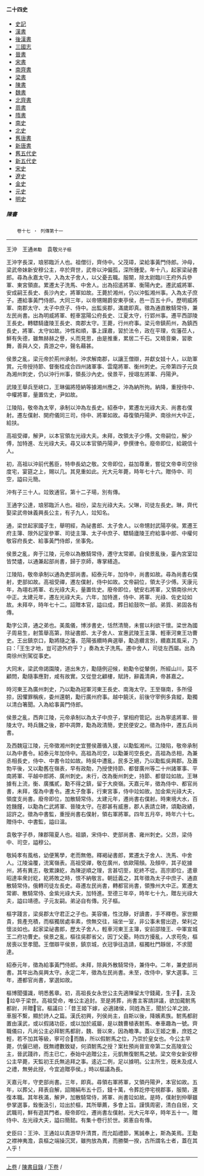  



#### 二十四史

*   [史記](../a01/a01.md)
*   [漢書](../a02/a02.md)
*   [後漢書](../a03/a03.md)
*   [三國志](../a04/a04.md)
*   [晉書](../a05/a05.md)
*   [宋書](../a06/a06.md)
*   [南齊書](../a07/a07.md)
*   [梁書](../a08/a08.md)
*   [陳書](../a09/a09.md)
*   [魏書](../a10/a10.md)
*   [北齊書](../a11/a11.md)
*   [周書](../a12/a12.md)
*   [隋書](../a13/a13.md)
*   [南史](../a14/a14.md)
*   [北史](../a15/a15.md)
*   [舊唐書](../a16/a16.md)
*   [新唐書](../a17/a17.md)
*   [舊五代史](../a18/a18.md)
*   [新五代史](../a19/a19.md)
*   [宋史](../a20/a20.md)
*   [遼史](../a21/a21.md)
*   [金史](../a22/a22.md)
*   [元史](../a23/a23.md)
*   [明史](../a24/a24.md)


##### 陳書
　　`卷十七 ‧ 列傳第十一`

* * *

王沖　王通`弟勱`　袁敬`兄子樞`

王沖字長深，琅邪臨沂人也。祖僧衍，齊侍中。父茂璋，梁給事黃門侍郎。沖母，梁武帝妹新安穆公主，卒於齊世，武帝以沖偏孤，深所鍾愛。年十八，起家梁祕書郎。尋為永嘉太守。入為太子舍人，以父憂去職。服闋，除太尉臨川王府外兵參軍、東宮領直。累遷太子洗馬、中舍人。出為招逺將軍、衡陽內史。遷武威將軍、安成嗣王長史、長沙內史，將軍如故。王薨於湘州，仍以沖監湘州事。入為太子庶子。遷給事黃門侍郎。大同三年，以帝甥賜爵安東亭侯，邑一百五十戶。歷明威將軍、南郡太守、太子中庶子、侍中。出監吳郡，滿歲即真。徵為通直散騎常侍，兼左民尚書。出為明威將軍、輕車當陽公府長史、江夏太守，行郢州事。遷平西邵陵王長史。轉驃騎廬陵王長史、南郡太守。王薨，行州府事。梁元帝鎮荊州，為鎮西長史，將軍、太守如故。沖性和順，事上謹肅，習於法令，政在平理，佐藩莅人，鮮有失德，雖無赫赫之譽，乆而見思，由是推重，累居二千石。又曉音樂，習歌舞，善與人交，貴游之中，聲名藉甚。

侯景之亂，梁元帝於荊州承制，沖求解南郡，以讓王僧辯，并獻女妓十人，以助軍賞。元帝授持節、督衡桂成合四州諸軍事、雲麾將軍、衡州刺史。元帝第四子元良為湘州刺史，仍以沖行州事，領長沙內史。侯景平，授翊左將軍、丹陽尹。

武陵王舉兵至峽口，王琳偏將陸納等據湘州應之，沖為納所拘。納降，重授侍中、中權將軍，量置佐史，尹如故。

江陵陷，敬帝為太宰，承制以沖為左長史。紹泰中，累遷左光祿大夫、尚書右僕射。遷左僕射、開府儀同三司，侍中、將軍如故。尋復領丹陽尹、南徐州大中正，給扶。

高祖受禪，解尹，以本官領左光祿大夫。未拜，改領太子少傅。文帝嗣位，解少傅，加特進、左光祿大夫。尋又以本官領丹陽尹，參撰律令。廢帝即位，給親信十人。

初，高祖以沖前代舊臣，特申長幼之敬。文帝即位，益加尊重，嘗從文帝幸司空徐度宅，宴筵之上，賜以几。其見重如此。光大元年薨，時年七十六。贈侍中、司空，謚曰元簡。

沖有子三十人。竝致通官。第十二子瑒，別有傳。

王通字公達，琅邪臨沂人也。祖份，梁左光祿大夫。父琳，司徒左長史。琳，齊代娶梁武帝妹義興長公主，有子九人，竝知名。

通，梁世起家國子生，舉明經，為祕書郎、太子舍人。以帝甥封武陽亭侯。累遷王府主簿、限外記室參軍、司徒主簿、太子中庶子、驃騎廬陵王府給事中郎、中權何敬容府長史、給事黃門侍郎，坐事免。

侯景之亂，奔于江陵，元帝以為散騎常侍，遷守太常卿。自侯景亂後，臺內宮室竝皆焚燼，以通兼起部尚書，歸于京師，專掌繕造。

江陵陷，敬帝承制以通為吏部尚書。紹泰元年，加侍中，尚書如故。尋為尚書右僕射，吏部如故。高祖受禪，遷左僕射，侍中如故。文帝嗣位，領太子少傅。天康元年，為翊右將軍、右光祿大夫，量置佐史。廢帝即位，號安右將軍，又領南徐州大中正。太建元年，遷左光祿大夫。六年，加特進，侍中、將軍、光祿、佐史竝如故。未拜卒，時年七十二。詔贈本官，謚曰成，葬日給鼓吹一部。弟質、弟固各有傳。

勱字公濟，通之弟也。美風儀，博涉書史，恬然清簡，未嘗以利欲干懷。梁世為國子周易生，射策舉高第，除祕書郎、太子舍人、宣惠武陵王主簿、輕車河東王功曹史。王出鎮京口，勱將隨之藩，范陽張纘時典選舉，勱造纘言別，纘嘉其風采，乃曰：「王生才地，豈可遊外府乎？」奏為太子洗馬。遷中舍人，司徒左西屬。出為南徐州別駕從事史。

大同末，梁武帝謁園陵，道出朱方，勱隨例迎候，勑勱令從輦側，所經山川，莫不顧問，勱隨事應對，咸有故實。又從登北顧樓，賦詩，辭義清典，帝甚嘉之。

時河東王為廣州刺史，乃以勱為冠軍河東王長史、南海太守。王至嶺南，多所侵掠，因懼罪稱疾，委州還朝，勱行廣州府事。越中饒沃，前後守宰例多貪縱，勱獨以清白箸聞。入為給事黃門侍郎。

侯景之亂，西奔江陵，元帝承制以為太子中庶子，掌相府管記。出為寧逺將軍、晉陵太守。時兵饑之後，郡中凋弊，勱為政清簡，吏民便安之。徵為侍中，遷五兵尚書。

及西魏寇江陵，元帝徵湘州刺史宜豐侯蕭循入援，以勱監湘州。江陵陷，敬帝承制以為中書令。紹泰元年加侍中。高祖為司空，以勱兼司空長史。高祖為丞相，為兼丞相長史，侍中、中書令竝如故。時吳中遭亂，民多乏絕，乃以勱監吳興郡。及蕭勃平後，又以勱舊在嶺表，早有政勣，乃授使持節、都督廣州等二十州諸軍事、平南將軍、平越中郎將、廣州刺史。未行，改為衡州刺史，持節、都督竝如故。王琳據有上流，衡、廣攜貳，勱不得之鎮，留于大庾嶺。天嘉元年，徵為侍中、都官尚書，未拜，復為中書令。遷太子詹事，行東宮事，侍中竝如故。加金紫光祿大夫，領度支尚書。廢帝即位，加散騎常侍。太建元年，遷尚書右僕射。時東境大水，百姓饑饉，以勱為仁武將軍、晉陵太守。在郡甚有威惠，郡人表請立碑，頌勱政績，詔許之。徵為中書監，重授尚書右僕射，領右軍將軍。四年五月卒，時年六十七。贈侍中、中書監，謚曰溫。

袁敬字子恭，陳郡陽夏人也。祖顗，宋侍中、吏部尚書、雍州刺史。父昂，梁侍中、司空，謚穆公。

敬純孝有風格，幼便篤學，老而無倦。釋褐祕書郎，累遷太子舍人、洗馬、中舍人。江陵淪覆，流寓嶺表。高祖受禪，敬在廣州，依歐陽頠。及頠卒，其子紇據州，將有異志，敬累諫紇，為陳逆順之理，言甚切至，紇終不從。高宗即位，遣章昭達率衆討紇，紇將敗之時，恨不納敬言。朝廷義之，其年徵為太子中庶子、通直散騎常侍。俄轉司徒左長史。尋遷左民尚書，轉都官尚書，領豫州大中正。累遷太常卿、散騎常侍、金紫光祿大夫，加特進。至德三年卒，時年七十九，贈左光祿大夫，謚曰靖德。子元友嗣。弟泌自有傳。兄子樞。

樞字踐言，梁吳郡太守君正之子也。美容儀，性沈靜，好讀書，手不釋卷。家世顯貴，貲產充積，而樞獨居處率素，傍無交往，端坐一室，非公事未嘗出遊，榮利之懷淡如也。起家梁祕書郎，歷太子舍人，輕車河東王主簿，安前邵陵王、中軍宣城王二府功曹史。侯景之亂，樞往吳郡省父，因丁父憂。時四方擾亂，人求苟免，樞居喪以至孝聞。王僧辯平侯景，鎮京城，衣冠爭往造請，樞獨杜門靜居，不求聞達。

紹泰元年，徵為給事黃門侍郎。未拜，除員外散騎常侍，兼侍中。二年，兼吏部尚書。其年出為吳興太守。永定二年，徵為左民尚書。未至，改侍中，掌大選事。三年，遷都官尚書，掌選如故。

樞博聞彊識，明悉舊章。初，高祖長女永世公主先適陳留太守錢蕆，生子𡵒，主及𡵒竝卒于梁世。高祖受命，唯公主追封。至是將葬，尚書主客請詳議，欲加蕆駙馬都尉，并贈𡵒官。樞議曰：「昔王姬下嫁，必適諸侯，同姓為王，聞於公羊之說，車服不繫，顯於詩人之篇。漢氏初興，列侯尚主，自斯以後，降嬪素族。駙馬都尉置由漢武，或以假諸功臣，或以加於戚屬，是以魏曹植表駙馬、奉車趣為一號。齊職儀曰，凡尚公主必拜駙馬都尉，魏、晉以來，因為瞻準。蓋以王姬之重，庶姓之輕，若不加其等級，寧可合𢀿而酳，所以假駙馬之位，乃崇於皇女也。今公主早薨，伉儷已絕，旣無禮數致疑，何須駙馬之授？案杜預尚晉宣帝第二女高陵宣公主，晉武踐祚，而主已亡，泰始中追贈公主，元凱無復駙馬之號。梁文帝女新安穆公主早薨，天監初王氏無追拜之事。逺近二例，足以據明。公主所生，旣未及成人之禮，無勞此授，今宜追贈亭侯。」時以樞議為長。

天嘉元年，守吏部尚書。三年，即真。尋領右軍將軍，又領丹陽尹，本官如故。五年，以葬父，拜表自解，詔賜絹布五十匹，錢十萬，令葬訖停宅視郡事，服闋，還復本職。其年秩滿，解尹，加散騎常侍，將軍、尚書竝如故。是時，僕射到仲舉雖參掌選事，銓衡汲引，竝出於樞，其所舉薦，多會上旨。謹慎周密，清白自居，文武職司，鮮有遊其門者。廢帝即位，遷尚書左僕射。光大元年卒，時年五十一。贈侍中、左光祿大夫，謚曰簡懿。有集十卷行於世。弟憲自有傳。

史臣曰：王沖、王通竝以貴游早升清貫，而允蹈禮節，篤誠奉上，斯為美焉。王勱之襟神夷澹，袁樞之端操沉冥，雖拘放為異，而勝槩一揆，古所謂名士者，蓋在其人乎！

* * *

[上卷](016.md) / [陳書目錄](a09.md) / [下卷](018.md) /			  

    